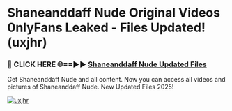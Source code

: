 # Shaneanddaff Nude Original Videos 0nlyFans Leaked - Files Updated! (uxjhr)

<h3>🔴 CLICK HERE 🌐==►► <a href="https://tinyurl.com/yrmya6cz" rel="nofollow">Shaneanddaff Nude Updated Files</a></h3>

Get Shaneanddaff Nude and all content. Now you can access all videos and pictures of Shaneanddaff Nude. New Updated Files 2025!

[![uxjhr](https://i.imgur.com/FMdXYCs.gif)](https://tinyurl.com/yrmya6cz)
